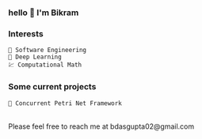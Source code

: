 ### hello 👋 I'm Bikram

### Interests
```text
📐 Software Engineering
🔭 Deep Learning
💹 Computational Math
```

### Some current projects
```text
🌱 Concurrent Petri Net Framework
```
<br />
Please feel free to reach me at bdasgupta02@gmail.com
  
<!--
**bdasgupta02/bdasgupta02** is a ✨ _special_ ✨ repository because its `README.md` (this file) appears on your GitHub profile.

Here are some ideas to get you started:

- 🔭 I’m currently working on ...
- 🌱 I’m currently learning ...
- 👯 I’m looking to collaborate on ...
- 🤔 I’m looking for help with ...
- 💬 Ask me about ...
- 📫 How to reach me: ...
- 😄 Pronouns: ...
- ⚡ Fun fact: ...
-->
